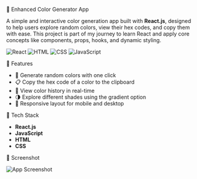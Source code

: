 🎨 Enhanced Color Generator App

A simple and interactive color generation app built with **React.js**, designed to help users explore random colors, view their hex codes, and copy them with ease. This project is part of my journey to learn React and apply core concepts like components, props, hooks, and dynamic styling.


![React](https://img.shields.io/badge/React.js-2023-blue)
![HTML](https://img.shields.io/badge/HTML-5-orange)
![CSS](https://img.shields.io/badge/CSS-3-blue)
![JavaScript](https://img.shields.io/badge/JavaScript-ES6-yellow)



🚀 Features

- 🔄 Generate random colors with one click
- 📋 Copy the hex code of a color to the clipboard
- 🎨 View color history in real-time
- 🌗 Explore different shades using the gradient option
- 📱 Responsive layout for mobile and desktop


🧰 Tech Stack

- **React.js**
- **JavaScript**
- **HTML**
- **CSS**

  
📸 Screenshot

![App Screenshot](./assets/screenshot.png)

